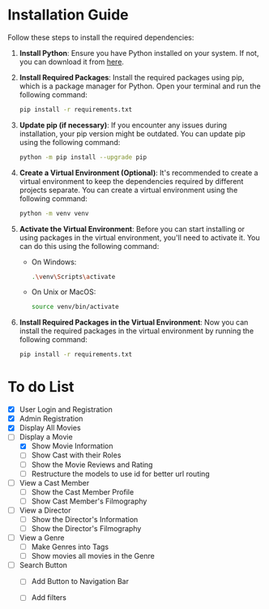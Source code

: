 # Installation Guide

Follow these steps to install the required dependencies:

1. **Install Python**: Ensure you have Python installed on your system. If not, you can download it from [here](https://www.python.org/downloads/).

2. **Install Required Packages**: Install the required packages using pip, which is a package manager for Python. Open your terminal and run the following command:
    ```bash
    pip install -r requirements.txt
    ```
3. **Update pip (if necessary)**: If you encounter any issues during installation, your pip version might be outdated. You can update pip using the following command:
    ```bash
    python -m pip install --upgrade pip
    ```
4. **Create a Virtual Environment (Optional)**: It's recommended to create a virtual environment to keep the dependencies required by different projects separate. You can create a virtual environment using the following command:
    ```bash
    python -m venv venv
    ```
5. **Activate the Virtual Environment**: Before you can start installing or using packages in the virtual environment, you'll need to activate it. You can do this using the following command:
    - On Windows:
        ```bash
        .\venv\Scripts\activate
        ```
    - On Unix or MacOS:
        ```bash
        source venv/bin/activate
        ```
6. **Install Required Packages in the Virtual Environment**: Now you can install the required packages in the virtual environment by running the following command:
    ```bash
    pip install -r requirements.txt
    ```

# To do List
- [X] User Login and Registration
- [X] Admin Registration
- [X] Display All Movies
- [ ] Display a Movie
  - [X] Show Movie Information
  - [ ] Show Cast with their Roles
  - [ ] Show the Movie Reviews and Rating
  - [ ] Restructure the models to use id for better url routing
- [ ] View a Cast Member
  - [ ] Show the Cast Member Profile
  - [ ] Show Cast Member's Filmography
- [ ] View a Director
  - [ ] Show the Director's Information
  - [ ] Show the Director's Filmography
- [ ] View a Genre
  - [ ] Make Genres into Tags
  - [ ] Show movies all movies in the Genre
- [ ] Search Button
  - [ ] Add Button to Navigation Bar 
  - [ ] Add filters


